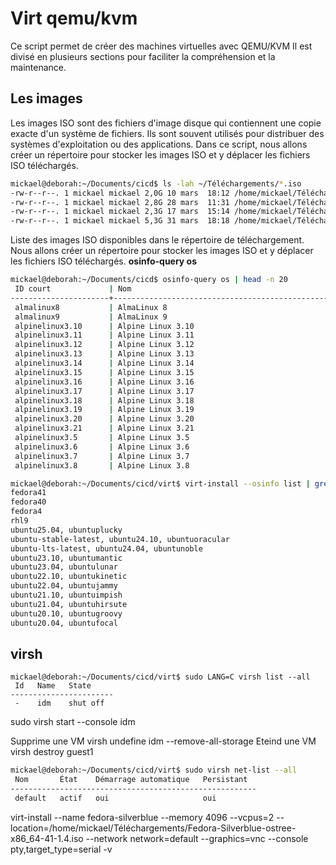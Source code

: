# Virt qemu/kvm

Ce script permet de créer des machines virtuelles avec QEMU/KVM
Il est divisé en plusieurs sections pour faciliter la compréhension
et la maintenance.

## Les images

Les images ISO sont des fichiers d'image disque qui contiennent une copie exacte d'un système de fichiers. Ils sont souvent utilisés pour distribuer des systèmes d'exploitation ou des applications. Dans ce script, nous allons créer un répertoire pour stocker les images ISO et y déplacer les fichiers ISO téléchargés.

~~~bash
mickael@deborah:~/Documents/cicd$ ls -lah ~/Téléchargements/*.iso
-rw-r--r--. 1 mickael mickael 2,0G 10 mars  18:12 /home/mickael/Téléchargements/AlmaLinux-9-latest-x86_64-minimal.iso
-rw-r--r--. 1 mickael mickael 2,8G 28 mars  11:31 /home/mickael/Téléchargements/Fedora-Silverblue-ostree-x86_64-41-1.4.iso
-rw-r--r--. 1 mickael mickael 2,3G 17 mars  15:14 /home/mickael/Téléchargements/Fedora-Workstation-Live-x86_64-41-1.4.iso
-rw-r--r--. 1 mickael mickael 5,3G 31 mars  18:18 /home/mickael/Téléchargements/ubuntu-24.10-desktop-amd64.iso
~~~

Liste des images ISO disponibles dans le répertoire de téléchargement.
Nous allons créer un répertoire pour stocker les images ISO et y déplacer les fichiers ISO téléchargés.
__osinfo-query os__

~~~bash
mickael@deborah:~/Documents/cicd$ osinfo-query os | head -n 20
 ID court             | Nom                                                | Version  | ID                                      
----------------------+----------------------------------------------------+----------+-----------------------------------------
 almalinux8           | AlmaLinux 8                                        | 8        | http://almalinux.org/almalinux/8        
 almalinux9           | AlmaLinux 9                                        | 9        | http://almalinux.org/almalinux/9        
 alpinelinux3.10      | Alpine Linux 3.10                                  | 3.10     | http://alpinelinux.org/alpinelinux/3.10 
 alpinelinux3.11      | Alpine Linux 3.11                                  | 3.11     | http://alpinelinux.org/alpinelinux/3.11 
 alpinelinux3.12      | Alpine Linux 3.12                                  | 3.12     | http://alpinelinux.org/alpinelinux/3.12 
 alpinelinux3.13      | Alpine Linux 3.13                                  | 3.13     | http://alpinelinux.org/alpinelinux/3.13 
 alpinelinux3.14      | Alpine Linux 3.14                                  | 3.14     | http://alpinelinux.org/alpinelinux/3.14 
 alpinelinux3.15      | Alpine Linux 3.15                                  | 3.15     | http://alpinelinux.org/alpinelinux/3.15 
 alpinelinux3.16      | Alpine Linux 3.16                                  | 3.16     | http://alpinelinux.org/alpinelinux/3.16 
 alpinelinux3.17      | Alpine Linux 3.17                                  | 3.17     | http://alpinelinux.org/alpinelinux/3.17 
 alpinelinux3.18      | Alpine Linux 3.18                                  | 3.18     | http://alpinelinux.org/alpinelinux/3.18 
 alpinelinux3.19      | Alpine Linux 3.19                                  | 3.19     | http://alpinelinux.org/alpinelinux/3.19 
 alpinelinux3.20      | Alpine Linux 3.20                                  | 3.20     | http://alpinelinux.org/alpinelinux/3.20 
 alpinelinux3.21      | Alpine Linux 3.21                                  | 3.21     | http://alpinelinux.org/alpinelinux/3.21 
 alpinelinux3.5       | Alpine Linux 3.5                                   | 3.5      | http://alpinelinux.org/alpinelinux/3.5  
 alpinelinux3.6       | Alpine Linux 3.6                                   | 3.6      | http://alpinelinux.org/alpinelinux/3.6  
 alpinelinux3.7       | Alpine Linux 3.7                                   | 3.7      | http://alpinelinux.org/alpinelinux/3.7  
 alpinelinux3.8       | Alpine Linux 3.8                                   | 3.8      | http://alpinelinux.org/alpinelinux/3.8
 ~~~

~~~bash
mickael@deborah:~/Documents/cicd/virt$ virt-install --osinfo list | grep -E 'fedora4|rhl9|ubuntu2'
fedora41
fedora40
fedora4
rhl9
ubuntu25.04, ubuntuplucky
ubuntu-stable-latest, ubuntu24.10, ubuntuoracular
ubuntu-lts-latest, ubuntu24.04, ubuntunoble
ubuntu23.10, ubuntumantic
ubuntu23.04, ubuntulunar
ubuntu22.10, ubuntukinetic
ubuntu22.04, ubuntujammy
ubuntu21.10, ubuntuimpish
ubuntu21.04, ubuntuhirsute
ubuntu20.10, ubuntugroovy
ubuntu20.04, ubuntufocal
~~~

## virsh

~~~
mickael@deborah:~/Documents/cicd/virt$ sudo LANG=C virsh list --all
 Id   Name   State
-----------------------
 -    idm    shut off
~~~
sudo virsh start --console idm

Supprime une VM
virsh undefine idm --remove-all-storage
Eteind une VM
virsh destroy guest1

~~~bash
mickael@deborah:~/Documents/cicd/virt$ sudo virsh net-list --all
 Nom       État    Démarrage automatique   Persistant
-------------------------------------------------------
 default   actif   oui                     oui
~~~



virt-install --name fedora-silverblue --memory 4096 --vcpus=2 --location=/home/mickael/Téléchargements/Fedora-Silverblue-ostree-x86_64-41-1.4.iso  --network network=default --graphics=vnc --console pty,target_type=serial -v